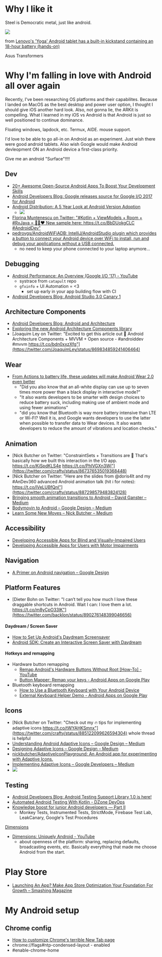 
# Why I like it
Steel is Democratic metal, just like android.

![](https://o.aolcdn.com/images/dims?quality=100&image_uri=http%3A%2F%2Fwww.blogcdn.com%2Fwww.engadget.com%2Fmedia%2F2013%2F10%2Fdsc08051.jpg&client=cbc79c14efcebee57402&signature=aa83a04c9bf4894207acf309a6bfaf09ffc7c15c)

from [Lenovo's 'Yoga' Android tablet has a built\-in kickstand containing an 18\-hour battery \(hands\-on\)](https://www.engadget.com/2013/10/29/lenovo-yoga-tablet-hands-on/)

Asus Transformers

# Why I'm falling in love with Android all over again
Recently, I've been researching OS platforms and their capabilites. Because I landed on MacOS as the best desktop and power user option, I thought I should give iOS another hard look. Also, not gonna lie, the ARKit is compelling. What I learned in my iOS vs Android is that Android is just so well positioned to continue dominance.

Floating windows, lapdock, etc. Termux, AIDE. mouse support.

I'd love to be able to go all-in on Android as an experiment. Just wish there were good android tablets. Also wish Google would make Android devleopment ON an Android device a first-class priority.

Give me an android "Surface"!!!!

## Dev
- [20\+ Awesome Open\-Source Android Apps To Boost Your Development Skills](https://blog.aritraroy.in/20-awesome-open-source-android-apps-to-boost-your-development-skills-b62832cf0fa4)
- [Android Developers Blog: Google releases source for Google I/O 2017 for Android](https://android-developers.googleblog.com/2017/08/google-releases-source-for-google-io.html)
- [Android Distribution: A 5 Year Look at Android Version Adoption](http://www.droid-life.com/2017/08/09/android-o-almost-heres-android-distribution-past-5-years/)
  - ![](http://www.droid-life.com/wp-content/uploads/2017/08/android-distribution-stacked.jpg)
- [Florina Muntenescu on Twitter: "\#Kotlin \+ ViewModels \+ Room \+ \#RxJava = 👩‍💻❤️ New sample here: https://t\.co/BbDUokgCLC \#AndroidDev"](https://twitter.com/FMuntenescu/status/895295774220800001)
- [pedrovgs/AndroidWiFiADB: IntelliJ/AndroidStudio plugin which provides a button to connect your Android device over WiFi to install, run and debug your applications without a USB connected\.](https://github.com/pedrovgs/AndroidWiFiADB)
  - no need to keep your phone connected to your laptop anymore...
## Debugging
  - [Android Performance: An Overview (Google I/O '17) - YouTube](https://www.youtube.com/watch?v=Qfo5fdoXrTU)
    - systrace from `catapult` repo
    - `gfxinfo` + UI Automation = <3
      - set up early in your app building flow with CI
  - [Android Developers Blog: Android Studio 3.0 Canary 1](https://android-developers.googleblog.com/2017/05/android-studio-3-0-canary1.html)
## Architecture Components
  - [Android Developers Blog: Android and Architecture](https://android-developers.googleblog.com/2017/05/android-and-architecture.html)
  - [Exploring the new Android Architecture Components library](https://medium.com/@hitherejoe/exploring-the-new-android-architecture-components-c33b15d89c23)
  - [Joaquim Ley on Twitter: "Excited to get this article out 🙌 Android Architecture Components + MVVM + Open source - #androiddev #mvvm https://t.co/bdn0xxzXfg"](https://twitter.com/JoaquimLey/status/869834859241406464)
## Wear
  - [From Actions to battery life, these updates will make Android Wear 2.0 even better](https://www.wareable.com/android-wear/android-wear-updates-actions-battery-life-456)
    - "Did you also know that an all-white display can use up to seven times more power than a black display in interactive mode?"
    - "It also wants developers to be smarter with design choices to reduce battery suck, including making use of ambient mode and using fewer animations"
    - "did you know that Bluetooth is way more battery intensive than LTE or Wi-FI? Well it is, and Google wants developers to use the latter when possible to transfer data to Wear devices. It also wants developers to reduce the amount of vibrations and location checks."
## Animation
  - [Nick Butcher on Twitter: "ConstraintSets + Transitions are 🤘 That's basically how we built this interaction in the I/O app. https://t.co/KiSpdKLS4e https://t.co/PhlVGXn3Wj"](https://twitter.com/crafty/status/867376535019368448)
  - [Nick Butcher on Twitter: "Here are the slides from @doris4lt and my #AnDev360 advanced Android animation talk (hit ℹ️ for notes): https://t.co/lVeLUBfQnI"](https://twitter.com/crafty/status/887298579483824128)
  - [Bringing smooth animation transitions to Android – David Ganster – Medium](https://medium.com/@david.gansterd/bringing-smooth-animation-transitions-to-android-88786347e512)
  - [Bodymovin to Android – Google Design – Medium](https://medium.com/google-design/bodymovin-to-android-6e53e5f7a96)
  - [Learn Some New Moves – Nick Butcher – Medium](https://medium.com/@crafty/learn-some-new-moves-b8aad7828014)
## Accessibility
  - [Developing Accessible Apps for Blind and Visually-Impaired Users](https://www.youtube.com/watch?v=1by5J7c5Vz4)
  - [Developing Accessible Apps for Users with Motor Impairments](https://www.youtube.com/watch?v=ElifzykHt7U)
## Navigation
  - [A Primer on Android navigation – Google Design](https://medium.com/google-design/a-primer-on-android-navigation-75e57d9d63fe)
## Platform Features
- [Dieter Bohn on Twitter: "I can’t tell you how much I love these draggable shortcuts in Android. Wait I can: I love them a lot. https://t.co/m8yCpO33lK"](https://twitter.com/backlon/status/890276148399046656)

#### Daydream / Screen Saver
- [How to Set Up Android's Daydream Screensaver](https://www.tomsguide.com/us/android-daydream,review-3306.html)
- [Android SDK: Create an Interactive Screen Saver with Daydream](https://code.tutsplus.com/tutorials/android-sdk-create-an-interactive-screen-saver-with-daydream--mobile-16604)

#### Hotkeys and remapping
- Hardware button remapping
  - [Remap Android's Hardware Buttons Without Root \[How\-To\] \- YouTube](https://www.youtube.com/watch?v=FwLeGdQqh_0)
  - [Button Mapper: Remap your keys \- Android Apps on Google Play](https://play.google.com/store/apps/details?id=flar2.homebutton&hl=en)
- Bluetooth keyboard remapping
  - [How to Use a Bluetooth Keyboard with Your Android Device](https://www.howtogeek.com/175267/the-htg-guide-to-using-a-bluetooth-keyboard-with-your-android-device/)
  - [External Keyboard Helper Demo \- Android Apps on Google Play](https://play.google.com/store/apps/details?id=com.apedroid.hwkeyboardhelperdemo&rdid=com.apedroid.hwkeyboardhelperdemo)


## Icons
  - [Nick Butcher on Twitter: "Check out my 🔥 tips for implementing adaptive icons https://t.co/tWYAHKSmnx"](https://twitter.com/crafty/status/885122099626594304) whole thread is helpful
  - [Understanding Android Adaptive Icons – Google Design – Medium](https://medium.com/google-design/understanding-android-adaptive-icons-cee8a9de93e2)
  - [Designing Adaptive Icons – Google Design – Medium](https://medium.com/google-design/designing-adaptive-icons-515af294c783)
  - [nickbutcher/AdaptiveIconPlayground: An Android app for experimenting with Adaptive Icons.](https://github.com/nickbutcher/AdaptiveIconPlayground)
  - [Implementing Adaptive Icons – Google Developers – Medium](https://medium.com/google-developers/implementing-adaptive-icons-1e4d1795470e)
  - ![](https://github.com/nickbutcher/AdaptiveIconPlayground/raw/master/screenshots/adaptive-icon-playground-demo.webp)
## Testing
  - [Android Developers Blog: Android Testing Support Library 1.0 is here!](https://android-developers.googleblog.com/2017/07/android-testing-support-library-10-is.html)
  - [Automated Android Testing With Kotlin \- DZone DevOps](https://dzone.com/articles/automated-android-testing-with-kotlin)
  - [Knowledge boost for junior Android developers — Part II](https://android.jlelse.eu/knowledge-boost-for-junior-android-developers-part-ii-e62ae5154160#5106)
    - Monkey Tests, Instrumented Tests, StrictMode, Firebase Test Lab, LeakCanary, Google's Test Procedures

[Dimensions](https://dimensionssprint.withgoogle.com/)
- [Dimensions: Uniquely Android - YouTube](https://www.youtube.com/watch?v=J4pQK2463qs)
  - about openness of the platform: sharing, replacing defaults, broadcasting events, etc. Basically everything that made me choose Android from the start.

# Play Store
- [Launching An App? Make App Store Optimization Your Foundation For Growth – Smashing Magazine](https://www.smashingmagazine.com/2017/08/launch-app-store-optimization-growth/?utm_source=mobilewebweekly&utm_medium=email)

# My Android setup
## Chrome config
- [How to customize Chrome's terrible New Tab page](http://www.androidpolice.com/2017/04/27/customize-chromes-terrible-new-tab-page/)
- chrome://flags#ntp-condensed-layout - enabled
- #enable-chrome-home

